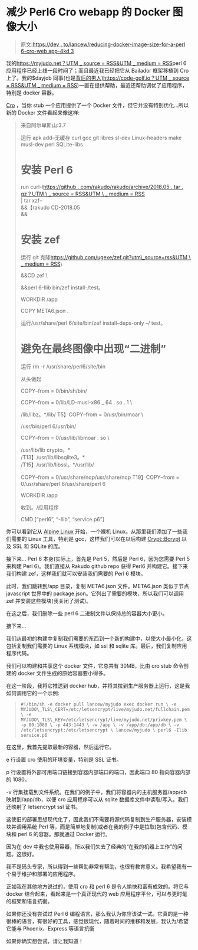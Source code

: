 # 减少 Perl6 Cro webapp 的 Docker 图像大小

> 原文:[https://dev . to/lancew/reducing-docker-image-size-for-a-perl 6-cro-web app-4kd 3](https://dev.to/lancew/reducing-docker-image-size-for-a-perl6-cro-webapp-4kd3)

我的[https://myjudo.net？UTM _ source = RSS&UTM _ medium = RSS](https://myjudo.net?utm_source=rss&utm_medium=rss)perl 6 应用程序已经上线一段时间了；而且最近我已经把它从 Bailador 框架移植到 Cro 上了。我的$dayjob 同事(也是[背后的男人)https://code-golf.io？UTM _ source = RSS&UTM _ medium = RSS](https://code-golf.io?utm_source=rss&utm_medium=rss))一直在提供帮助，最近还帮助调优了应用程序，特别是 docker 容器。

[Cro](https://cro.services/?utm_source=rss&utm_medium=rss) ，当你 stub 一个应用提供了一个 Docker 文件，但它并没有特别优化…所以新的 Docker 文件看起来像这样:

> 来自阿尔卑斯山:3.7
> 
> 运行 apk add–无缓存 curl gcc git libres sl-dev Linux-headers make musl-dev perl SQLite-libs
> 
> # 安装 Perl 6
> 
> run curl-l[https://github . com/rakudo/rakudo/archive/2018.05 . tar . gz？UTM \ _ source = RSS&UTM \ _ medium = RSS](https://github.com/rakudo/rakudo/archive/2018.05.tar.gz?utm%5C_source=rss&utm%5C_medium=rss)\
> | tar xzf–\
> &&【rakudo CD-2018.05 \
> &&
> 
> # 安装 zef
> 
> 运行 git 克隆[https://github.com/ugexe/zef.git?utm\_source=rss&UTM \ _ medium = RSS](https://github.com/ugexe/zef.git?utm%5C_source=rss&utm%5C_medium=rss)\
> 
> &&CD zef \
> 
> &&perl 6-Ilib bin/zef install-/test。
> 
> WORKDIR /app
> 
> COPY META6.json .
> 
> 运行/usr/share/perl 6/site/bin/zef install–deps-only –/ test。
> 
> # 避免在最终图像中出现“二进制”
> 
> 运行 rm -r /usr/share/perl6/site/bin
> 
> 从头做起
> 
> COPY–from = 0/bin/sh/bin/
> 
> COPY–from = 0/lib/LD-musl-x86 _ 64 . so . 1 \
> 
> /lib/libz。*/lib/
> T5】COPY–from = 0/usr/bin/moar \
> 
> /usr/bin/perl 6/usr/bin/
> 
> COPY–from = 0/usr/lib/libmoar . so \
> 
> /usr/lib/lib crypto。* \
> /T13】/usr/lib/libsqlite3。* \
> /T15】/usr/lib/libssl。*/usr/lib/
> 
> COPY–from = 0/usr/share/nqp/usr/share/nqp
> T19】COPY–from = 0/usr/share/perl 6/usr/share/perl 6
> 
> WORKDIR /app
> 
> 收到。/应用程序
> 
> CMD [“perl6”, “-Ilib”, “service.p6”]

你可以看到它从 [Alpine Linux](https://www.alpinelinux.org/?utm_source=rss&utm_medium=rss) 开始，一个裸机 Linux。从那里我们添加了一些我们需要的 Linux 工具，特别是 gcc，这样我们可以在以后构建 [Crypt::Bcrypt](https://github.com/skinkade/p6-Crypt-Bcrypt?utm_source=rss&utm_medium=rss) 以及 SSL 和 SQLite 的库。

接下来… Perl 6 本身(实际上，首先是 Perl 5，然后是 Perl 6，因为您需要 Perl 5 来构建 Perl 6)。我们直接从 Rakudo github repo 获得 Perl6 并构建它。接下来我们构建 zef，这样我们就可以安装我们需要的 Perl 6 模块。

此时，我们跳转到/app 目录，复制 META6.json 文件。META6.json 类似于节点 javascript 世界中的 package.json。它列出了需要的模块，所以我们可以调用 zef 并安装这些模块(我关闭了测试)。

在这之后，我们删除一些 perl 6 二进制文件以保持总的容器大小更小。

接下来…

我们从最初的构建中复制我们需要的东西到一个新的构建中，以使大小最小化，这包括复制我们需要的 Linux 系统模块，如 ssl 和 sqlite 库。最后，我们复制应用程序代码。

我们可以构建和共享这个 docker 文件，它总共有 30MB，比由 cro stub 命令创建的 docker 文件生成的原始容器要小得多。

在这一阶段，我将它推送到 docker hub，并将其拉到生产服务器上运行，这是我如何调用它的一个示例:

> ```
> #!/bin/sh -e docker pull lancew/myjudo exec docker run \ -e MYJUDO\_TLS\_CERT=/etc/letsencrypt/live/myjudo.net/fullchain.pem \ -e MYJUDO\_TLS\_KEY=/etc/letsencrypt/live/myjudo.net/privkey.pem \ -p 80:1080 \ -p 443:1443 \ -w /app \ -v /app/db:/app/db \ -v /etc/letsencrypt:/etc/letsencrypt \ lancew/myjudo \ perl6 -Ilib service.p6 
> ```

在这里，我首先提取最新的容器，然后运行它。

e 行设置 cro 使用的环境变量，特别是 SSL 证书。

p 行设置将外部可用端口链接到容器内部端口的端口，因此端口 80 指向容器内部的 1080。

-v 行集挂载到文件系统。在我们的例子中，我们将容器内的主机服务器/app/db 映射到/app/db，以便 cro 应用程序可以从 sqlite 数据库文件中读取/写入。我们还映射了 letsencrypt ssl 证书。

这使旧的部署思想现代化了，因此我们不需要将源代码复制到生产服务器，安装模块并调用系统 Perl 等，而是简单地复制(或者在我的例子中是拉取)包含代码、模块和 perl 6 的容器。那就通过 Docker 运行。

因为在 dev 中我也使用容器，所以我们失去了经典的“在我的机器上工作”的问题。这很好。

我不是码头专家，所以得到一些帮助非常有帮助，也很有教育意义。我希望我有一个易于维护和部署的应用程序。

正如我在其他地方说过的，使用 cro 和 perl 6 是令人愉快和富有成效的。将它与 docker 结合起来，看起来是一个真正现代的 web 应用程序平台，可以与更时髦的框架和语言抗衡。

如果你还没有尝试过 Perl 6 编程语言，那么我认为你应该试一试。它真的是一种很棒的语言，有很好的工具，感觉很现代，随着时间的推移和发展，我认为/希望它能与 Phoenix、Express 等语言抗衡

如果你确实想尝试，请让我知道！